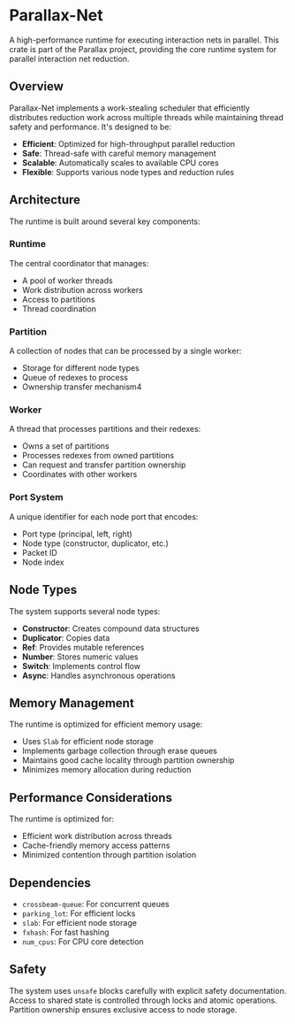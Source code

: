 # Parallax-Net

A high-performance runtime for executing interaction nets in parallel. This crate is part of the Parallax project, providing the core runtime system for parallel interaction net reduction.

## Overview

Parallax-Net implements a work-stealing scheduler that efficiently distributes reduction work across multiple threads while maintaining thread safety and performance. It's designed to be:

- **Efficient**: Optimized for high-throughput parallel reduction
- **Safe**: Thread-safe with careful memory management
- **Scalable**: Automatically scales to available CPU cores
- **Flexible**: Supports various node types and reduction rules

## Architecture

The runtime is built around several key components:

### Runtime
The central coordinator that manages:
- A pool of worker threads
- Work distribution across workers
- Access to partitions
- Thread coordination

### Partition
A collection of nodes that can be processed by a single worker:
- Storage for different node types
- Queue of redexes to process
- Ownership transfer mechanism4

### Worker
A thread that processes partitions and their redexes:
- Owns a set of partitions
- Processes redexes from owned partitions
- Can request and transfer partition ownership
- Coordinates with other workers

### Port System
A unique identifier for each node port that encodes:
- Port type (principal, left, right)
- Node type (constructor, duplicator, etc.)
- Packet ID
- Node index

## Node Types

The system supports several node types:

- **Constructor**: Creates compound data structures
- **Duplicator**: Copies data
- **Ref**: Provides mutable references
- **Number**: Stores numeric values
- **Switch**: Implements control flow
- **Async**: Handles asynchronous operations

## Memory Management

The runtime is optimized for efficient memory usage:
- Uses `Slab` for efficient node storage
- Implements garbage collection through erase queues
- Maintains good cache locality through partition ownership
- Minimizes memory allocation during reduction

## Performance Considerations

The runtime is optimized for:
- Efficient work distribution across threads
- Cache-friendly memory access patterns
- Minimized contention through partition isolation

## Dependencies

- `crossbeam-queue`: For concurrent queues
- `parking_lot`: For efficient locks
- `slab`: For efficient node storage
- `fxhash`: For fast hashing
- `num_cpus`: For CPU core detection

## Safety

The system uses `unsafe` blocks carefully with explicit safety documentation. Access to shared state is controlled through locks and atomic operations. Partition ownership ensures exclusive access to node storage.